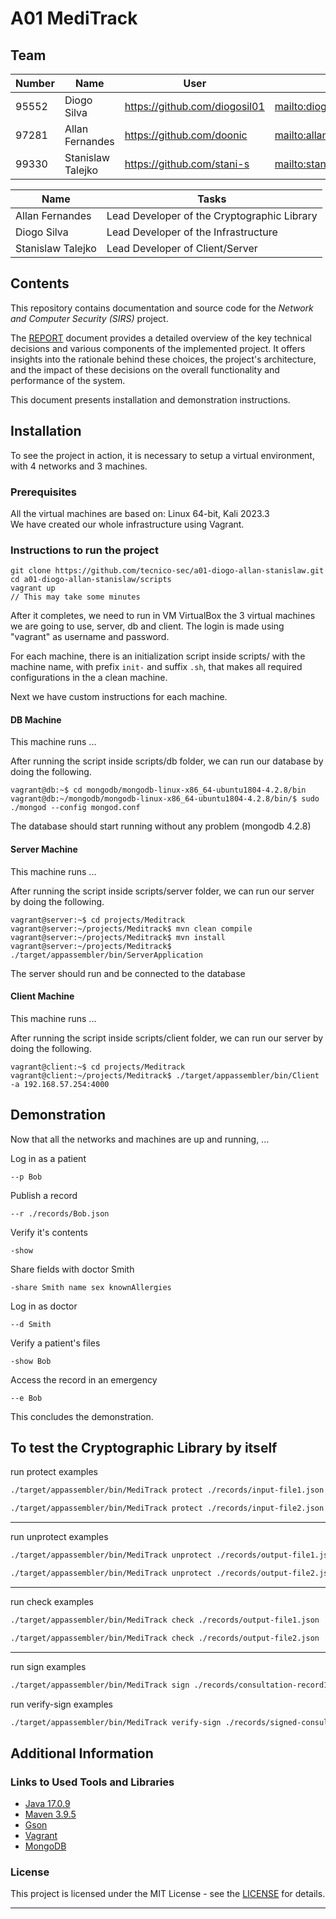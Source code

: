 # A01 MediTrack 

## Team

| Number | Name              | User                             | E-mail                              |
| -------|-------------------|----------------------------------| ------------------------------------|
| 95552  | Diogo Silva       | <https://github.com/diogosil01>   | <mailto:diogo.armando.barreiro.da.silva@tecnico.ulisboa.pt>   |
| 97281  | Allan Fernandes   | <https://github.com/doonic>     | <mailto:allancravid@tecnico.ulisboa.pt>     |
| 99330  | Stanislaw Talejko | <https://github.com/stani-s>    | <mailto:stanislaw.talejko@tecnico.ulisboa.pt> |

| Name | Tasks                                              |
|------|----------------------------------------------------|
| Allan Fernandes   | Lead Developer of the Cryptographic Library        |
| Diogo Silva    | Lead Developer of the Infrastructure               |
|  Stanislaw Talejko   | Lead Developer of Client/Server                    |


## Contents

This repository contains documentation and source code for the *Network and Computer Security (SIRS)* project.

The [REPORT](REPORT.md) document provides a detailed overview of the key technical decisions and various components of the implemented project.
It offers insights into the rationale behind these choices, the project's architecture, and the impact of these decisions on the overall functionality and performance of the system.

This document presents installation and demonstration instructions.

## Installation

To see the project in action, it is necessary to setup a virtual environment, with 4 networks and 3 machines.  


### Prerequisites

All the virtual machines are based on: Linux 64-bit, Kali 2023.3  
We have created our whole infrastructure using Vagrant.

### Instructions to run the project
```
git clone https://github.com/tecnico-sec/a01-diogo-allan-stanislaw.git
cd a01-diogo-allan-stanislaw/scripts
vagrant up 
// This may take some minutes
```

After it completes, we need to run in VM VirtualBox the 3 virtual machines we are going to use, server, db and client.
The login is made using "vagrant" as username and password.

For each machine, there is an initialization script inside scripts/<vm-name>  with the machine name, with prefix `init-` and suffix `.sh`, that makes all required configurations in the a clean machine.

Next we have custom instructions for each machine.

#### DB Machine 

This machine runs ...

After running the script inside scripts/db folder, we can run our database by doing the following.

```
vagrant@db:~$ cd mongodb/mongodb-linux-x86_64-ubuntu1804-4.2.8/bin
vagrant@db:~/mongodb/mongodb-linux-x86_64-ubuntu1804-4.2.8/bin/$ sudo ./mongod --config mongod.conf
```
The database should start running without any problem (mongodb 4.2.8)

#### Server Machine 
This machine runs ...

After running the script inside scripts/server folder, we can run our server by doing the following.

```
vagrant@server:~$ cd projects/Meditrack
vagrant@server:~/projects/Meditrack$ mvn clean compile
vagrant@server:~/projects/Meditrack$ mvn install
vagrant@server:~/projects/Meditrack$ ./target/appassembler/bin/ServerApplication
```

The server should run and be connected to the database

#### Client Machine
This machine runs ...

After running the script inside scripts/client folder, we can run our server by doing the following.


```
vagrant@client:~$ cd projects/Meditrack 
vagrant@client:~/projects/Meditrack$ ./target/appassembler/bin/Client -a 192.168.57.254:4000
```

## Demonstration

Now that all the networks and machines are up and running, ...


Log in as a patient
```
--p Bob
```

Publish a record
```
--r ./records/Bob.json
```

Verify it's contents
```
-show
```

Share fields with doctor Smith
```
-share Smith name sex knownAllergies
```

Log in as doctor
```
--d Smith
```

Verify a patient's files
```
-show Bob
```

Access the record in an emergency
```
--e Bob
```
This concludes the demonstration.

## To test the Cryptographic Library by itself

run  protect examples
```sh
./target/appassembler/bin/MediTrack protect ./records/input-file1.json ./records/output-file1.json
```
```sh
./target/appassembler/bin/MediTrack protect ./records/input-file2.json ./records/output-file2.json
```

---
run  unprotect examples
```sh
./target/appassembler/bin/MediTrack unprotect ./records/output-file1.json ./records/result1.json
```
```sh
./target/appassembler/bin/MediTrack unprotect ./records/output-file2.json ./records/result2.json
```

---
run check examples
```sh
./target/appassembler/bin/MediTrack check ./records/output-file1.json
```

```sh
./target/appassembler/bin/MediTrack check ./records/output-file2.json
```


---

run sign examples
```sh
./target/appassembler/bin/MediTrack sign ./records/consultation-record1.json ./records/signed-consultation-record1.json ../keys/drSmithpriv.key
```

run verify-sign examples
```sh
./target/appassembler/bin/MediTrack verify-sign ./records/signed-consultation-record1.json ../keys/drSmithpub.key
```
## Additional Information

### Links to Used Tools and Libraries

- [Java 17.0.9 ](https://openjdk.java.net/)
- [Maven 3.9.5](https://maven.apache.org/)
- [Gson](https://github.com/google/gson)
- [Vagrant](https://www.vagrantup.com/)
- [MongoDB](https://www.mongodb.com/)


### License

This project is licensed under the MIT License - see the [LICENSE](LICENSE) for details.


----

